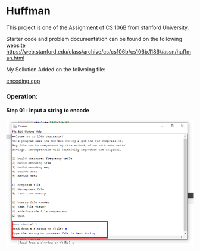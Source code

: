 # Huffman
This project is one of the Assignment of CS 106B from stanford University.

Starter code and problem documentation can be found on the following website
https://web.stanford.edu/class/archive/cs/cs106b/cs106b.1186//assn/huffman.html

My Sollution Added on the follwoing file:

[encoding.cpp](https://github.com/Apurba000Biswas/Huffman/blob/master/src/encoding.cpp)

### Operation:
#### Step 01 : input a string to encode
<div align="center">
  <img src ="sc_1.png" width ="700">
</div>